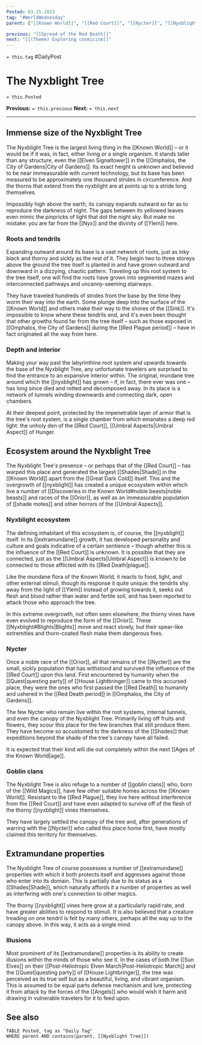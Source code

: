 ```yaml
---
Posted: 03.15.2023
tag: "#WorldWednesday"
parent: ["[[Known World]]", "[[Red Court]]", "[[Nycter]]", "[[Nyxblight]]", "[[Shades]]"]

previous: "[[Spread of the Red Death]]"
next: "[[(Theme) Exploring cosmicism]]"
---
```

`= this.tag` #DailyPost 
# The Nyxblight Tree
`= this.Posted`

**Previous:** `= this.previous`
**Next:** `= this.next`

---

## Immense size of the Nyxblight Tree

The Nyxblight Tree is the largest living thing in the [[Known World]] – or it would be if it was, in fact, either living or a single organism. It stands taller than any structure, even the [[Elven Signaltower]] in the [[Omphalos, the City of Gardens|City of Gardens]]. Its exact height is unknown and believed to be near immeasurable with current technology, but its base has been measured to be approximately one thousand strides in circumference. And the thorns that extend from the nyxblight are at points up to a stride long themselves.

Impossibly high above the earth, its canopy expands outward so far as to reproduce the darkness of night. The gaps between its yellowed leaves even mimic the pinpricks of light that dot the night sky. But make no mistake: you are far from the [[Nyx]] and the divinity of [[Ylem]] here.

### Roots and tendrils

Expanding outward around its base is a vast network of roots, just as inky black and thorny and sickly as the rest of it. They begin two to three storeys above the ground the tree itself is planted in and have grown outward and downward in a dizzying, chaotic pattern. Traveling up this root system to the tree itself, one will find the roots have grown into segmented mazes and interconnected pathways and uncanny-seeming stairways.

They have traveled hundreds of strides from the base by the time they worm their way into the earth. Some plunge deep into the surface of the [[Known World]] and others make their way to the shores of the [[Sink]]. It's impossible to know where these tendrils end, and it's even been thought that other growths found far from the tree itself – such as those exposed in [[Omphalos, the City of Gardens]] during the [[Red Plague period]] – have in fact originated all the way from here.

### Depth and interior

Making your way past the labyrinthine root system and upwards towards the base of the Nyxblight Tree, any unfortunate travelers are surprised to find the entrance to an expansive interior within. The original, mundane tree around which the [[nyxblight]] has grown – if, in fact, there ever was one – has long since died and rotted and decomposed away. In its place is a network of tunnels winding downwards and connecting dark, open chambers.

At their deepest point, protected by the impenetrable layer of armor that is the tree's root system, is a single chamber from which emanates a deep red light: the unholy den of the [[Red Court]], [[Umbral Aspects|Umbral Aspect]] of Hunger.

## Ecosystem around the Nyxblight Tree

The Nyxblight Tree's presence – or perhaps that of the [[Red Court]] – has warped this place and generated the largest [[Shades|Shade]] in the [[Known World]] apart from the [[Great Dark Cold]] itself. This and the overgrowth of [[nyxblight]] has created a unique ecosystem within which live a number of [[Discoveries in the Known World#noble beasts|noble beasts]] and races of the [[Orior]], as well as an immeasurable population of [[shade motes]] and other horrors of the [[Umbral Aspects]].

### Nyxblight ecosystem

The defining inhabitant of this ecosystem is, of course, the [[nyxblight]] itself. In its [[extramundane]] growth, it has developed personality and culture and goals indicative of a certain sentience – though whether this is the influence of the [[Red Court]] is unknown. It is possible that they are connected, just as the [[Umbral Aspects|Umbral Aspect]] is known to be connected to those afflicted with its [[Red Death|plague]].

Like the mundane flora of the Known World, it reacts to food, light, and other external stimuli, though its response it quite unique: the tendrils shy away from the light of [[Ylem]] instead of growing towards it, seeks out flesh and blood rather than water and fertile soil, and has been reported to attack those who approach the tree.

In this extreme overgrowth, not often seen elsewhere, the thorny vines have even evolved to reproduce the form of the [[Orior]]. These [[Nyxblight#Blights|Blights]] move and react slowly, but their spear-like extremities and thorn-coated flesh make them dangerous foes.

### Nycter

Once a noble race of the [[Orior]], all that remains of the [[Nycter]] are the small, sickly population that has withstood and survived the influence of the [[Red Court]] upon this land. First encountered by humanity when the [[Quest|questing party]] of [[House Lightbringer]] came to this accursed place, they were the ones who first passed the [[Red Death]] to humanity and ushered in the [[Red Death period]] in [[Omphalos, the City of Gardens]].

The few Nycter who remain live within the root systems, internal tunnels, and even the canopy of the Nyxblight Tree. Primarily living off fruits and flowers, they scour this place for the few branches that still produce them. They have become so accustomed to the darkness of the [[Shades]] that expeditions beyond the shade of the tree's canopy have all failed.

It is expected that their kind will die out completely within the next [[Ages of the Known World|age]].

### Goblin clans

The Nyxblight Tree is also refuge to a number of [[goblin clans]] who, born of the [[Wild Magics]], have few other suitable homes across the [[Known World]]. Resistant to the [[Red Plague]], they live here without interference from the [[Red Court]] and have even adapted to survive off of the flesh of the thorny [[nyxblight]] vines themselves.

They have largely settled the canopy of the tree and, after generations of warring with the [[Nycter]] who called this place home first, have mostly claimed this territory for themselves.

## Extramundane properties

The Nyxblight Tree of course possesses a number of [[extramundane]] properties with which it both protects itself and aggresses against those who enter into its domain. This is partially due to its status as a [[Shades|Shade]], which naturally affords it a number of properties as well as interfering with one's connection to other magics.

The thorny [[nyxblight]] vines here grow at a particularly rapid rate, and have greater abilities to respond to stimuli. It is also believed that a creature treading on one tendril is felt by many others, perhaps all the way up to the canopy above. In this way, it acts as a single mind.

### Illusions

Most prominent of its [[extramundane]] properties is its ability to create illusions within the minds of those who see it. In the cases of both the [[Sun Elves]] on their [[Post-Heliotropic Elven March|Post-Heliotropic March]] and the [[Quest|questing party]] of [[House Lightbringer]], the tree was perceived as its true self but as a beautiful, living, and vibrant organism. This is assumed to be equal parts defense mechanism and lure, protecting it from attack by the forces of the [[Angels]] who would wish it harm and drawing in vulnerable travelers for it to feed upon.  

## See also
```dataview
TABLE Posted, tag as "Daily Tag"
WHERE parent AND contains(parent, [[Nyxblight Tree]])
```